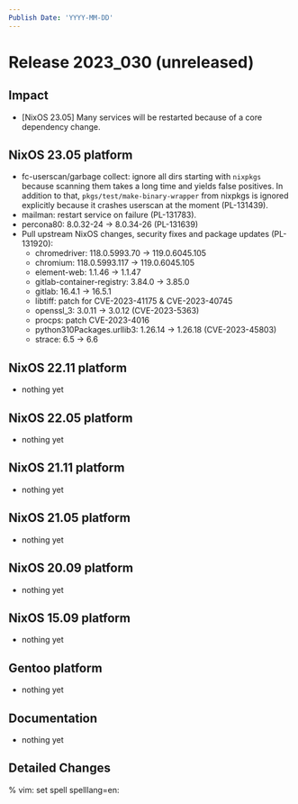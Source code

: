 ```yaml
---
Publish Date: 'YYYY-MM-DD'
---
```


# Release 2023_030 (unreleased)

## Impact

- \[NixOS 23.05\] Many services will be restarted because of a core dependency change.

## NixOS 23.05 platform

- fc-userscan/garbage collect: ignore all dirs starting with `nixpkgs` because
  scanning them takes a long time and yields false positives. In addition to
  that, `pkgs/test/make-binary-wrapper` from nixpkgs is ignored explicitly
  because it crashes userscan at the moment (PL-131439).
- mailman: restart service on failure (PL-131783).
- percona80: 8.0.32-24 -> 8.0.34-26 (PL-131639)
- Pull upstream NixOS changes, security fixes and package updates (PL-131920):
  - chromedriver: 118.0.5993.70 -> 119.0.6045.105
  - chromium: 118.0.5993.117 -> 119.0.6045.105
  - element-web: 1.1.46 -> 1.1.47
  - gitlab-container-registry: 3.84.0 -> 3.85.0
  - gitlab: 16.4.1 -> 16.5.1
  - libtiff: patch for CVE-2023-41175 & CVE-2023-40745
  - openssl_3: 3.0.11 -> 3.0.12 (CVE-2023-5363)
  - procps: patch CVE-2023-4016
  - python310Packages.urllib3: 1.26.14 -> 1.26.18 (CVE-2023-45803)
  - strace: 6.5 -> 6.6

## NixOS 22.11 platform

- nothing yet

## NixOS 22.05 platform

- nothing yet

## NixOS 21.11 platform

- nothing yet

## NixOS 21.05 platform

- nothing yet

## NixOS 20.09 platform

- nothing yet

## NixOS 15.09 platform

- nothing yet

## Gentoo platform

- nothing yet

## Documentation

- nothing yet

## Detailed Changes

% vim: set spell spelllang=en:

